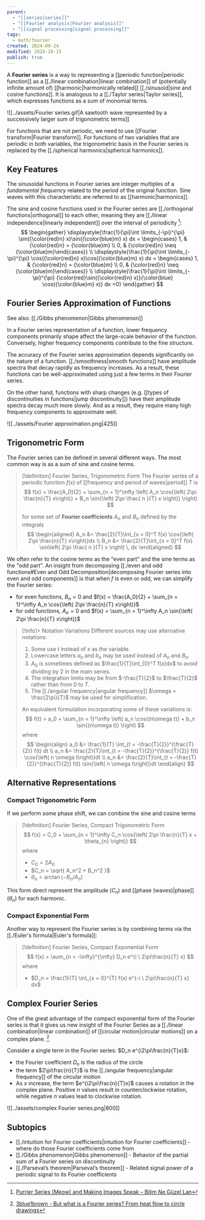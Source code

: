 ```yaml
---
parent:
  - "[[series|series]]"
  - "[[Fourier analysis|Fourier analysis]]"
  - "[[signal processing|signal processing]]"
tags:
  - math/fourier
created: 2024-09-24
modified: 2024-10-15
publish: true
---
```

A **Fourier series** is a way to representing a [[periodic function|periodic function]] as a [[./linear combination|linear combination]] of (potentially infinite amount of) [[harmonic|harmonically related]] [[./sinusoid|sine and cosine functions]]. It is analogous to a [[./Taylor series|Taylor series]], which expresses functions as a sum of monomial terms.

![[../assets/Fourier series.gif|A sawtooth wave represented by a successively larger sum of trigonometric terms]]

For functions that are not periodic, we need to use [[Fourier transform|Fourier transform]]. For functions of two variables that are periodic in both variables, the trigonometric basis in the Fourier series is replaced by the [[./spherical harmonics|spherical harmonics]].

## Key Features
The sinusoidal functions in Fourier series are integer multiples of a _fundamental frequency_ related to the period of the original function. Sine waves with this characteristic are referred to as [[harmonic|harmonics]].

The sine and cosine functions used in the Fourier series are [[./orthogonal functions|orthogonal]] to each other, meaning they are [[./linear independence|linearly independent]] over the interval of periodicity [^1]:
$$
\begin{gather}
\displaystyle{\frac{1}{\pi}\int \limits_{-\pi}^{\pi} \sin({\color{red}n} x)\sin({\color{blue}m} x) dx = \begin{cases} 1, & {\color{red}n} = {\color{blue}m} \\ 0, & {\color{red}n} \neq {\color{blue}m}\end{cases}} \\
\displaystyle{\frac{1}{\pi}\int \limits_{-\pi}^{\pi} \cos({\color{red}n} x)\cos({\color{blue}m} x) dx = \begin{cases} 1, & {\color{red}n} = {\color{blue}m} \\ 0, & {\color{red}n} \neq {\color{blue}m}\end{cases}} \\
\displaystyle{\frac{1}{\pi}\int \limits_{-\pi}^{\pi} {\color{red}\sin({\color{red}n} x)}{\color{blue} \cos({\color{blue}m} x)} dx =0}
\end{gather}
$$

## Fourier Series Approximation of Functions
See also: [[./Gibbs phenomenon|Gibbs phenomenon]]

In a Fourier series representation of a function, lower frequency components primarily shape affect the large-scale behavior of the function. Conversely, higher frequency components contribute to the fine structure.

The accuracy of the Fourier series approximation depends significantly on the nature of a function. [[./smoothness|smooth functions]] have amplitude spectra that decay rapidly as frequency increases. As a result, these functions can be well-approximated using just a few terms in their Fourier series.

On the other hand, functions with sharp changes (e.g. [[types of discontinuities in functions|jump discontinuity]]) have their amplitude spectra decay much more slowly. And as a result, they require many high frequency components to approximate well.

![[../assets/Fourier approximation.png|425]]

## Trigonometric Form

The Fourier series can be defined in several different ways. The most common way is as a sum of sine and cosine terms.

> [!definition] Fourier Series, Trigonometric Form
> The Fourier series of a periodic function $f(x)$ of [[frequency and period of waves|period]] $T$ is
> $$
>f(x) = \frac{A_0}{2} + \sum_{n = 1}^\infty \left( A_n \cos{\left( 2\pi   \frac{n}{T} x\right)} + B_n \sin{\left( 2\pi \frac{ n }{T} x \right)} \right)
> $$
>
> for some set of **Fourier coefficients** $A_n$ and $B_n$ defined by the integrals
> $$
> \begin{aligned}
> A_n &= \frac{2}{T}\int_{x = 0}^T f(x) \cos{\left( 2\pi \frac{n}{T} x\right)}dx \\
> B_n &= \frac{2}{T}\int_{x = 0}^T f(x) \sin\left( 2\pi \frac{ n }{T} x \right) \, dx
> \end{aligned}
> $$

We often refer to the cosine terms as the "even part" and the sine terms as the "odd part". An insight from decomposing [[./even and odd functions#Even and Odd Decomposition|decomposing Fourier series into even and odd components]] is that when $f$ is even or odd, we can simplify the Fourier series:
- for even functions, $B_n = 0$ and $f(x) = \frac{A_0}{2} + \sum_{n = 1}^\infty A_n \cos{\left( 2\pi   \frac{n}{T} x\right)}$
- for odd functions, $A_n = 0$ and $f(x) = \sum_{n = 1}^\infty A_n \sin{\left( 2\pi \frac{n}{T} x\right)}$

> [!info]+ Notation Variations
> Different sources may use alternative notations:
> 1. Some use $t$ instead of $x$ as the variable.
> 2. Lowercase letters $a_n$ and $b_n$ may be used instead of $A_n$ and $B_n$.
> 3. $A_0$ is sometimes defined as $\frac{1}{T}\int_{0}^T f(x)dx$ to avoid dividing by 2 in the main series.
> 4. The integration limits may be from $-\frac{T}{2}$ to $\frac{T}{2}$ rather than from $0$ to $T$.
> 5. The [[./angular frequency|angular frequency]] $\omega = \frac{2\pi}{T}$ may be used for simplification.
>
> An equivalent formulation incorporating some of these variations is:
> $$
> f(t) = a_0 + \sum_{n = 1}^\infty \left( a_n \cos{(n\omega t)} + b_n \sin{(n\omega t)} \right)
> $$
> where
> $$
> \begin{align}
> a_0 &= \frac{1}{T} \int_{t = -\frac{T}{2}}^{\frac{T}{2}} f(t) dt \\
> a_n &= \frac{2}{T}\int_{t = -\frac{T}{2}}^{\frac{T}{2}} f(t) \cos{\left( n \omega t\right)}dt \\
> a_n &= \frac{2}{T}\int_{t = -\frac{T}{2}}^{\frac{T}{2}} f(t) \sin{\left( n \omega t\right)}dt
> \end{align}
> $$

## Alternative Representations
### Compact Trigonometric Form
If we perform some phase shift, we can combine the sine and cosine terms
> [!definition] Fourier Series, Compact Trigonometric Form
> $$
> f(x) = C_0 + \sum_{n = 1}^\infty C_n \cos{\left( 2\pi \frac{n}{T} x + \theta_{n} \right)}
> $$
> where 
> - $C_0 = 2A_0$
> - $C_n = \sqrt{ A_n^2 + B_n^2 }$
> - $\theta_n = \arctan(-B_n/A_n)$

This form direct represent the amplitude ($C_n$) and [[phase (waves)|phase]] ($\theta_n$) for each harmonic.

### Compact Exponential Form
Another way to represent the Fourier series is by combining terms via the [[./Euler's formula|Euler's formula]]:

> [!definition] Fourier Series, Compact Exponential Form
> $$
> f(x) = \sum_{n = -\infty}^{\infty} D_n e^{i \ 2\pi\frac{n}{T} x}
> $$
> where
> - $D_n = \frac{1}{T} \int_{x = 0}^{T} f(x)  e^{-i \ 2\pi\frac{n}{T} x} dx$

## Complex Fourier Series
One of the great advantage of the compact exponential form of the Fourier series is that it gives us new insight of the Fourier Series as a [[./linear combination|linear combination]] of [[circular motion|circular motions]] on a complex plane. [^2]

Consider a single term in the Fourier series: $D_n e^{i2\pi\frac{n}{T}x}$:
- the Fourier coefficient $D_n$ is the radius of the circle
- the term $2\pi\frac{n}{T}$ is the [[./angular frequency|angular frequency]] of the circular motion
- As $x$ increase, the term $e^{i2\pi\frac{n}{T}x}$ causes a rotation in the complex plane. Positive $n$ values result in counterclockwise rotation, while negative $n$ values lead to clockwise rotation.

![[../assets/complex Fourier series.png|800]]

## Subtopics
- [[./intuition for Fourier coefficients|intuition for Fourier coefficients]] - where do those Fourier coefficients come from
- [[./Gibbs phenomenon|Gibbs phenomenon]] - Behavior of the partial sum of a Fourier series on discontinuity
- [[./Parseval’s theorem|Parseval’s theorem]] - Related signal power of a periodic signal to its Fourier coefficients

[^1]: [Purrier Series (Meow) and Making Images Speak – Bilim Ne Güzel Lan](https://bilimneguzellan.net/en/purrier-series-meow-and-making-images-speak/)
[^2]: [3blue1brown - But what is a Fourier series? From heat flow to circle drawings](https://www.3blue1brown.com/lessons/fourier-series)